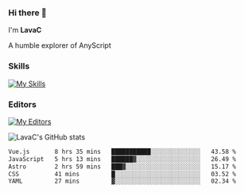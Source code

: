 ### Hi there 👋
I'm **LavaC**

A humble explorer of AnyScript

### Skills
[![My Skills](https://skillicons.dev/icons?i=js,ts,vue,nodejs,nuxtjs,astro,solidjs,tailwind)](https://skillicons.dev)

### Editors
[![My Editors](https://skillicons.dev/icons?i=neovim,vscode)](https://skillicons.dev)

![LavaC's GitHub stats](https://github-readme-stats.vercel.app/api?username=LavaCxx&show_icons=true&theme=synthwave)

<!--START_SECTION:waka-->

```txt
Vue.js       8 hrs 35 mins   ███████████░░░░░░░░░░░░░░   43.58 %
JavaScript   5 hrs 13 mins   ██████▓░░░░░░░░░░░░░░░░░░   26.49 %
Astro        2 hrs 59 mins   ███▓░░░░░░░░░░░░░░░░░░░░░   15.17 %
CSS          41 mins         █░░░░░░░░░░░░░░░░░░░░░░░░   03.52 %
YAML         27 mins         ▓░░░░░░░░░░░░░░░░░░░░░░░░   02.34 %
```

<!--END_SECTION:waka-->
